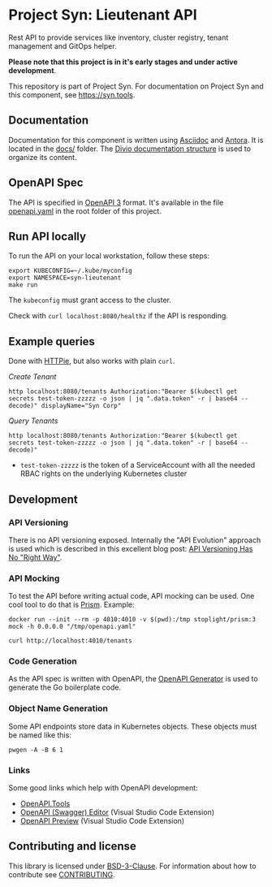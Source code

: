 # Project Syn: Lieutenant API

Rest API to provide services like inventory, cluster registry, tenant management and
GitOps helper.

**Please note that this project is in it's early stages and under active development**.

This repository is part of Project Syn.
For documentation on Project Syn and this component, see https://syn.tools.

## Documentation

Documentation for this component is written using [Asciidoc][asciidoc] and [Antora][antora].
It is located in the [docs/](docs) folder.
The [Divio documentation structure](https://documentation.divio.com/) is used to organize its content.

## OpenAPI Spec

The API is specified in [OpenAPI 3](https://swagger.io/docs/specification/about/) format.
It's available in the file [openapi.yaml](openapi.yaml) in the root folder of this project.

## Run API locally

To run the API on your local workstation, follow these steps:

```
export KUBECONFIG=~/.kube/myconfig
export NAMESPACE=syn-lieutenant
make run
```

The `kubeconfig` must grant access to the cluster.

Check with `curl localhost:8080/healthz` if the API is responding.

## Example queries

Done with [HTTPie](https://httpie.org/), but also works with plain `curl`.

_Create Tenant_
```
http localhost:8080/tenants Authorization:"Bearer $(kubectl get secrets test-token-zzzzz -o json | jq ".data.token" -r | base64 --decode)" displayName="Syn Corp"
```

_Query Tenants_

```
http localhost:8080/tenants Authorization:"Bearer $(kubectl get secrets test-token-zzzzz -o json | jq ".data.token" -r | base64 --decode)"
```

* `test-token-zzzzz` is the token of a ServiceAccount with all the needed RBAC
  rights on the underlying Kubernetes cluster

## Development

### API Versioning

There is no API versioning exposed. Internally the "API Evolution" approach is
used which is described in this excellent blog post:
[API Versioning Has No "Right Way"](https://apisyouwonthate.com/blog/api-versioning-has-no-right-way).

### API Mocking

To test the API before writing actual code, API mocking can be used. One cool tool
to do that is [Prism](https://github.com/stoplightio/prism). Example:

```
docker run --init --rm -p 4010:4010 -v $(pwd):/tmp stoplight/prism:3 mock -h 0.0.0.0 "/tmp/openapi.yaml"

curl http://localhost:4010/tenants
```

### Code Generation

As the API spec is written with OpenAPI, the [OpenAPI Generator](https://openapi-generator.tech/) is used to generate the Go boilerplate code.

### Object Name Generation

Some API endpoints store data in Kubernetes objects. These objects must be
named like this:

`pwgen -A -B 6 1`

### Links

Some good links which help with OpenAPI development:

* [OpenAPI.Tools](https://openapi.tools/)
* [OpenAPI (Swagger) Editor](https://marketplace.visualstudio.com/items?itemName=42Crunch.vscode-openapi) (Visual Studio Code Extension)
* [OpenAPI Preview](https://marketplace.visualstudio.com/items?itemName=zoellner.openapi-preview) (Visual Studio Code Extension)


## Contributing and license

This library is licensed under [BSD-3-Clause](LICENSE).
For information about how to contribute see [CONTRIBUTING](CONTRIBUTING.md).

[commodore]: https://docs.syn.tools/commodore/index.html
[asciidoc]: https://asciidoctor.org/
[antora]: https://antora.org/
